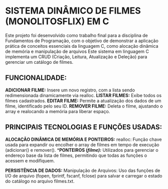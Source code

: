 # **SISTEMA DINÂMICO DE FILMES (MONOLITOSFLIX) EM C**

Este projeto foi desenvolvido como trabalho final para a disciplina de Fundamentos de Programação, com o objetivo de demonstrar a aplicação prática de conceitos essenciais da linguagem C, como alocação dinâmica de memória e manipulação de arquivos
Este sistema em linguagem C implementa um CRUD (Criação, Leitura, Atualização e Deleção) para gerenciar um catálogo de filmes.


## FUNCIONALIDADE:
**ADICIONAR FILME:** Insere um novo registro, com a lista sendo redimensionada dinamicamente via realloc.
**LISTAR FILMES:** Exibe todos os filmes cadastrados.
**EDITAR FILME:** Permite a atualização dos dados de um filme, identificado pelo seu ID.
**REMOVER FILME:** Deleta o filme, ajustando o array e realocando a memória para liberar espaço.

## PRINCIPAIS TECNOLOGIAS E FUNÇÕES USADAS:
**ALOCAÇÃO DINÂMICA DE MEMÓRIA E PONTEIROS:** realloc: Função chave usada para expandir ou encolher o array de filmes em tempo de execução (adicionar() e remover().
***PONTEIROS (*filme):*** Utilizados para gerenciar o endereço base da lista de filmes, permitindo que todas as funções o acessem e modifiquem.

**PERSISTÊNCIA DE DADOS:** Manipulação de Arquivos: Uso das funções de I/O de arquivo (fopen, fprintf, fscanf, fclose) para salvar e carregar o estado do catálogo no arquivo filmes.txt.
